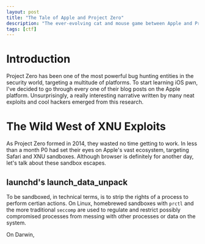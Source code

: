```yaml
---
layout: post
title: "The Tale of Apple and Project Zero"
description: "The ever-evolving cat and mouse game between Apple and Project Zero for 0days."
tags: [ctf]
---
```


# Introduction
Project Zero has been one of the most powerful bug hunting entities in the security world, targeting a multitude of platforms. To start learning iOS pwn, I've decided to go through every one of their blog posts on the Apple platform. Unsurprisingly, a really interesting narrative written by many neat exploits and cool hackers emerged from this research.

# The Wild West of XNU Exploits
As Project Zero formed in 2014, they wasted no time getting to work. In less than a month P0 had set their eyes on Apple's vast ecosystem, targeting Safari and XNU sandboxes. Although browser is definitely for another day, let's talk about these sandbox escapes.

## launchd's launch_data_unpack
To be sandboxed, in technical terms, is to strip the rights of a process to perform certian actions. On Linux, homebrewed sandboxes with `prctl` and the more traditional `seccomp` are used to regulate and restrict possibly compromised processes from messing with other processes or data on the system.

On Darwin, 
